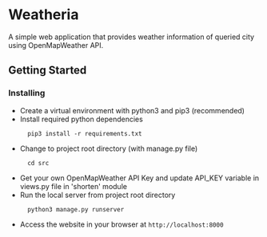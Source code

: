 # Weatheria
A simple web application that provides weather information of queried city using OpenMapWeather API.

## Getting Started

### Installing
* Create a virtual environment with python3 and pip3 (recommended)
* Install required python dependencies 
  ```
    pip3 install -r requirements.txt
  ```
* Change to project root directory (with manage.py file)
  ```
    cd src
  ```
* Get your own OpenMapWeather API Key and update API_KEY variable in views.py file in 'shorten' module
* Run the local server from project root directory
  ```
    python3 manage.py runserver
  ```
* Access the website in your browser at ```http://localhost:8000```
